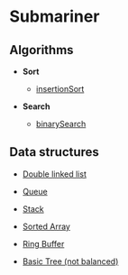 # Submariner

## Algorithms

- **Sort**

  - [insertionSort](./src/algorithms/sort/README.md)

- **Search**

  - [binarySearch](./src/algorithms/binarySearch/README.md)

## Data structures

- [Double linked list](./src/data-structures/doubleLinkedList/README.md)

- [Queue](./src/data-structures/queue/README.md)

- [Stack](./src/data-structures/stack/README.md)

- [Sorted Array](./src/data-structures/sortedArray/README.md)

- [Ring Buffer](./src/data-structures/ringBuffer/README.md)

- [Basic Tree (not balanced)](./src/data-structures/tree/README.md)

